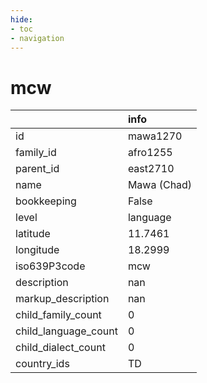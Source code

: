 ```yaml
---
hide:
- toc
- navigation
---
```

# mcw
|                      | info        |
|:---------------------|:------------|
| id                   | mawa1270    |
| family_id            | afro1255    |
| parent_id            | east2710    |
| name                 | Mawa (Chad) |
| bookkeeping          | False       |
| level                | language    |
| latitude             | 11.7461     |
| longitude            | 18.2999     |
| iso639P3code         | mcw         |
| description          | nan         |
| markup_description   | nan         |
| child_family_count   | 0           |
| child_language_count | 0           |
| child_dialect_count  | 0           |
| country_ids          | TD          |
